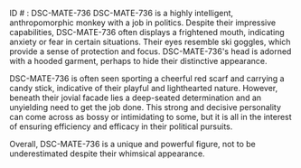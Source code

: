 ID # : DSC-MATE-736
DSC-MATE-736 is a highly intelligent, anthropomorphic monkey with a job in politics. Despite their impressive capabilities, DSC-MATE-736 often displays a frightened mouth, indicating anxiety or fear in certain situations. Their eyes resemble ski goggles, which provide a sense of protection and focus. DSC-MATE-736's head is adorned with a hooded garment, perhaps to hide their distinctive appearance.

DSC-MATE-736 is often seen sporting a cheerful red scarf and carrying a candy stick, indicative of their playful and lighthearted nature. However, beneath their jovial facade lies a deep-seated determination and an unyielding need to get the job done. This strong and decisive personality can come across as bossy or intimidating to some, but it is all in the interest of ensuring efficiency and efficacy in their political pursuits.

Overall, DSC-MATE-736 is a unique and powerful figure, not to be underestimated despite their whimsical appearance.